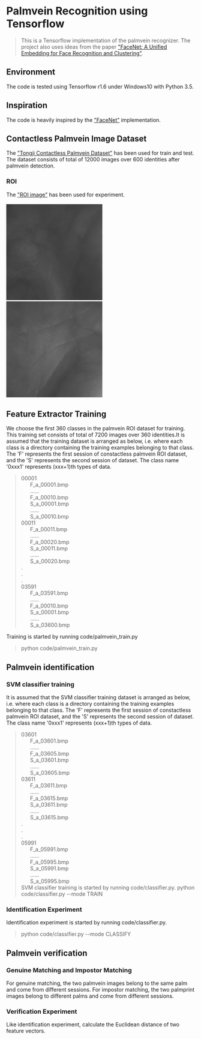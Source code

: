# Palmvein Recognition using Tensorflow
>This is a Tensorflow implementation of the palmvein recognizer. The project also uses ideas from the paper ["FaceNet: A Unified Embedding for Face Recognition and Clustering"](https://arxiv.org/abs/1503.03832).

## Environment
The code is tested using Tensorflow r1.6 under Windows10 with Python 3.5.

## Inspiration

The code is heavily inspired by the ["FaceNet"](https://github.com/davidsandberg/facenet) implementation.

## Contactless Palmvein Image Dataset

The ["Tongji Contactless Palmvein Dataset"](http://sse.tongji.edu.cn/linzhang/contactlesspalmvein/index.htm) has been used for train and test. The dataset consists of total of 12000 images over 600 identities after palmvein detection.

### ROI
The ["ROI image"](https://drive.google.com/open?id=1P_AfQNAK36rDzZnBjgxnIAfRMLxYiTg8) has been used for experiment.<br /><br />
![Palmvein ROI e.g.](./data/00001.bmp)
&nbsp;&nbsp;&nbsp;&nbsp;
&nbsp;&nbsp;&nbsp;&nbsp;
![Palmvein ROI e.g.](./data/00014.bmp)

## Feature Extractor Training
We choose the first 360 classes in the palmvein ROI dataset for training. This training set consists of total of 7200 images over 360 identities.It is assumed that the training dataset is arranged as below, i.e. where each class is a directory containing the training examples belonging to that class. The 'F' represents the first session of constactless palmvein ROI dataset, and the 'S' represents the second session of dataset. The class name '0xxx1' represents (xxx+1)th types of data.
>00001 <br />
>&nbsp;&nbsp;&nbsp;&nbsp;&nbsp;&nbsp;F_a_00001.bmp <br />
>&nbsp;&nbsp;&nbsp;&nbsp;&nbsp;&nbsp;...... <br />
>&nbsp;&nbsp;&nbsp;&nbsp;&nbsp;&nbsp;F_a_00010.bmp <br />
>&nbsp;&nbsp;&nbsp;&nbsp;&nbsp;&nbsp;S_a_00001.bmp <br />
>&nbsp;&nbsp;&nbsp;&nbsp;&nbsp;&nbsp;...... <br />
>&nbsp;&nbsp;&nbsp;&nbsp;&nbsp;&nbsp;S_a_00010.bmp <br />
>00011 <br />
>&nbsp;&nbsp;&nbsp;&nbsp;&nbsp;&nbsp;F_a_00011.bmp <br />
>&nbsp;&nbsp;&nbsp;&nbsp;&nbsp;&nbsp;...... <br />
>&nbsp;&nbsp;&nbsp;&nbsp;&nbsp;&nbsp;F_a_00020.bmp <br />
>&nbsp;&nbsp;&nbsp;&nbsp;&nbsp;&nbsp;S_a_00011.bmp <br />
>&nbsp;&nbsp;&nbsp;&nbsp;&nbsp;&nbsp;...... <br />
>&nbsp;&nbsp;&nbsp;&nbsp;&nbsp;&nbsp;S_a_00020.bmp <br />
>. <br />
>. <br />
>. <br />
>03591 <br />
>&nbsp;&nbsp;&nbsp;&nbsp;&nbsp;&nbsp;F_a_03591.bmp <br />
>&nbsp;&nbsp;&nbsp;&nbsp;&nbsp;&nbsp;...... <br />
>&nbsp;&nbsp;&nbsp;&nbsp;&nbsp;&nbsp;F_a_00010.bmp <br />
>&nbsp;&nbsp;&nbsp;&nbsp;&nbsp;&nbsp;S_a_00001.bmp <br />
>&nbsp;&nbsp;&nbsp;&nbsp;&nbsp;&nbsp;...... <br />
>&nbsp;&nbsp;&nbsp;&nbsp;&nbsp;&nbsp;S_a_03600.bmp <br />

Training is started by running code/palmvein_train.py
>python code/palmvein_train.py
## Palmvein identification
### SVM classifier training
It is assumed that the SVM classifier training dataset is arranged as below, i.e. where each class is a directory containing the training examples belonging to that class. The 'F' represents the first session of constactless palmvein ROI dataset, and the 'S' represents the second session of dataset. The class name '0xxx1' represents (xxx+1)th types of data.
>03601 <br />
>&nbsp;&nbsp;&nbsp;&nbsp;&nbsp;&nbsp;F_a_03601.bmp <br />
>&nbsp;&nbsp;&nbsp;&nbsp;&nbsp;&nbsp;...... <br />
>&nbsp;&nbsp;&nbsp;&nbsp;&nbsp;&nbsp;F_a_03605.bmp <br />
>&nbsp;&nbsp;&nbsp;&nbsp;&nbsp;&nbsp;S_a_03601.bmp <br />
>&nbsp;&nbsp;&nbsp;&nbsp;&nbsp;&nbsp;...... <br />
>&nbsp;&nbsp;&nbsp;&nbsp;&nbsp;&nbsp;S_a_03605.bmp <br />
>03611 <br />
>&nbsp;&nbsp;&nbsp;&nbsp;&nbsp;&nbsp;F_a_03611.bmp <br />
>&nbsp;&nbsp;&nbsp;&nbsp;&nbsp;&nbsp;...... <br />
>&nbsp;&nbsp;&nbsp;&nbsp;&nbsp;&nbsp;F_a_03615.bmp <br />
>&nbsp;&nbsp;&nbsp;&nbsp;&nbsp;&nbsp;S_a_03611.bmp <br />
>&nbsp;&nbsp;&nbsp;&nbsp;&nbsp;&nbsp;...... <br />
>&nbsp;&nbsp;&nbsp;&nbsp;&nbsp;&nbsp;S_a_03615.bmp <br />
>. <br />
>. <br />
>. <br />
>05991 <br />
>&nbsp;&nbsp;&nbsp;&nbsp;&nbsp;&nbsp;F_a_05991.bmp <br />
>&nbsp;&nbsp;&nbsp;&nbsp;&nbsp;&nbsp;...... <br />
>&nbsp;&nbsp;&nbsp;&nbsp;&nbsp;&nbsp;F_a_05995.bmp <br />
>&nbsp;&nbsp;&nbsp;&nbsp;&nbsp;&nbsp;S_a_05991.bmp <br />
>&nbsp;&nbsp;&nbsp;&nbsp;&nbsp;&nbsp;...... <br />
>&nbsp;&nbsp;&nbsp;&nbsp;&nbsp;&nbsp;S_a_05995.bmp <br />
SVM classifier training is started by running code/classifier.py.
>python code/classifier.py  --mode TRAIN
### Identification Experiment
Identification experiment is started by running code/classifier.py.
>python code/classifier.py  --mode CLASSIFY
## Palmvein verification
### Genuine Matching and Impostor Matching
For genuine matching, the two palmvein images belong to the same palm and come from different sessions. For impostor matching, the two palmprint images belong to different palms
and come from different sessions.
### Verification Experiment
Like identification experiment, calculate the Euclidean distance of two feature vectors.
